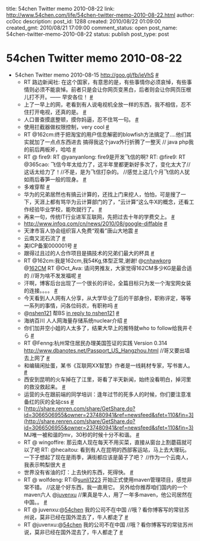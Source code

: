 title: 54chen Twitter memo 2010-08-22 
link: http://www.54chen.com/life/54chen-twitter-memo-2010-08-22.html
author: cc0cc
description: 
post_id: 1288
created: 2010/08/22 01:09:00
created_gmt: 2010/08/21 17:09:00
comment_status: open
post_name: 54chen-twitter-memo-2010-08-22
status: publish
post_type: post

# 54chen Twitter memo 2010-08-22 

* 54chen Twitter memo 2010-08-15 <http://goo.gl/fb/ieVhS> [#](http://twitter.com/54chen/statuses/21194009772)
  * RT 路边新闻社: 在这个国家，有意思的是，有些事情你必须哀悼，有些事情则必须不能哀悼。前者只是会让你网页变黑白，后者则会让你网页压根儿打不开。—— 早安各位！ [#](http://twitter.com/54chen/statuses/21194508848)
  * 上了一早上的网，老看到有人说电视机全放一样的东西，我不相信，忍不住打开电视，还真的是。 [#](http://twitter.com/54chen/statuses/21210598027)
  * 人口普查摸底整顿，摸你妈逼，忍不住骂一句。 [#](http://twitter.com/54chen/statuses/21212278202)
  * 使用拦截器做权限控制，very cool [#](http://twitter.com/54chen/statuses/21291667646)
  * RT @162cm:终于把淘宝的用户信息解密的blowfish方法搞定了....他们其实就加了一点点东西进去 搞得我这个java外行折腾了一整天 // java php我的前后两板斧，哈哈 [#](http://twitter.com/54chen/statuses/21384333756)
  * RT @ fire9: RT @yanyanlong: fire9是开发飞信的啊? RT: @fire9: RT @365cao: 飞信今年太给力了，这半年里都更新好多次了，变化太大了//这话太给力了！//不是，是为飞信打杂的。 //感觉上这几个月飞信的人犹如雨后春笋一般的现身。 [#](http://twitter.com/54chen/statuses/21389982820)
  * 多难穿帮 [#](http://twitter.com/54chen/statuses/21393244295)
  * 华为的兄弟居然也有搞云计算的，还找上门来挖人，怕怕，可是搜了一下，天涯上都有骂华为云计算部门的了，“云计算”这么牛X的概念，还看工作经验毕业学校，能吹就行了。 [#](http://twitter.com/54chen/statuses/21402621543)
  * 再来一句，传统IT行业进军互联网，先把过去十年的学费交上。 [#](http://twitter.com/54chen/statuses/21402740211)
  * <http://www.infoq.com/cn/news/2010/08/google-diffable> [#](http://twitter.com/54chen/statuses/21448487161)
  * 天津市盲人协会组织盲人免费“观看”唐山大地震 [#](http://twitter.com/54chen/statuses/21453481458)
  * 云南又泥石流了 [#](http://twitter.com/54chen/statuses/21464484221)
  * 美ICP备案000001号 [#](http://twitter.com/54chen/statuses/21471720802)
  * 跟得过且过的人合作项目是搞技术的兄弟们最大的杯具 [#](http://twitter.com/54chen/statuses/21473051146)
  * RT @162cm:我是162cm,我54Kg,体型正常,谢谢! @[cnhawkorg](http://twitter.com/cnhawkorg) @[162CM](http://twitter.com/162CM) RT @Oct_Ava: 请问男推友，大家觉得162CM多少KG是最合适的 //哥为啥不发发福呢 [#](http://twitter.com/54chen/statuses/21477677196)
  * 汗啊，博客后台出现了一个很长的评论，全篇目标只为发一个淘宝网女装的连接。。。。 [#](http://twitter.com/54chen/statuses/21479999529)
  * 今天看到人人网有人分享，从大学毕业了后的干部身份，职称评定，等等一系列的事情，问各位码农，有职称吗 [#](http://twitter.com/54chen/statuses/21538256811)
  * @[nshen121](http://twitter.com/nshen121) 帮BS [in reply to nshen121](http://twitter.com/nshen121/statuses/21539704950) [#](http://twitter.com/54chen/statuses/21540351677)
  * 海纳百川 人人网海量存储系统nuclear介绍 [#](http://twitter.com/54chen/statuses/21560159966)
  * 你们加井空小姐的人太多了，结果大早上的推特就who to follow给我井そら [#](http://twitter.com/54chen/statuses/21621627472)
  * RT @Fenng:杭州常住居民办理美国签证的实践 Version 0.314 <http://www.dbanotes.net/Passport_US_Hangzhou.html> //哥又要出墙去上网了 [#](http://twitter.com/54chen/statuses/21625774672)
  * 和编辑闲扯蛋，某书《互联网XX智慧》作者是一线耗材专家，写书害人。 [#](http://twitter.com/54chen/statuses/21626642838)
  * 西安到昆明的火车掉在了江里，哥看了半天新闻，始终没看明白，掉河里的救没救起来。 [#](http://twitter.com/54chen/statuses/21628435685)
  * 运营的头在跟前端的同学培训：逢年过节的死多人的时候，你们要注意准备红的灰的全站css [#](http://twitter.com/54chen/statuses/21634643645)
  * [http://share.renren.com/share/GetShare.do?id=3066506955&owner=237480941&ref=newsfeed&sfet=110&fin=3](http://share.renren.com/share/GetShare.do?id=3066506955&owner=237480941&ref=newsfeed&sfet=110&fin=3) MJ唯一被和谐的mv，30秒的时候十分不和谐。 [#](http://twitter.com/54chen/statuses/21635699297)
  * RT @ wingoffire: 那云南人现在每天不用买菜，直接从窗台上割蘑菇就可以了吧 RT: @hecaitou: 看到有人在昆明的西部客运站，马上去大理玩。一下子想起了现在是雨季，满街都应该是菌子了吧？ //作为一个云南人，我表示鸭梨很大 [#](http://twitter.com/54chen/statuses/21638288042)
  * 世界没有省油的灯：上去快的东西，死得快。 [#](http://twitter.com/54chen/statuses/21638691576)
  * RT @ wolfdeng: RT:@[sunli1223](http://twitter.com/sunli1223) 开始正式使用maven管理项目，感觉非常不错。 //这是个好东西，我一直用它。 另外给你推荐咱们国内的一个maven六人 @[juvenxu](http://twitter.com/juvenxu) //果真是牛人，用了一年多maven，他公司居然在中国。。 [#](http://twitter.com/54chen/statuses/21654106412)
  * RT @ juvenxu:@[54chen](http://twitter.com/54chen) 我的公司不在中国 //哦？看你博客写的常驻苏州说，莫非已经在国外混去了，牛人都走了 [#](http://twitter.com/54chen/statuses/21654472569)
  * RT @juvenxu:@[54chen](http://twitter.com/54chen) 我的公司不在中国 //哦？看你博客写的常驻苏州说，莫非已经在国外混去了，牛人都走了 [#](http://twitter.com/54chen/statuses/21707859218)